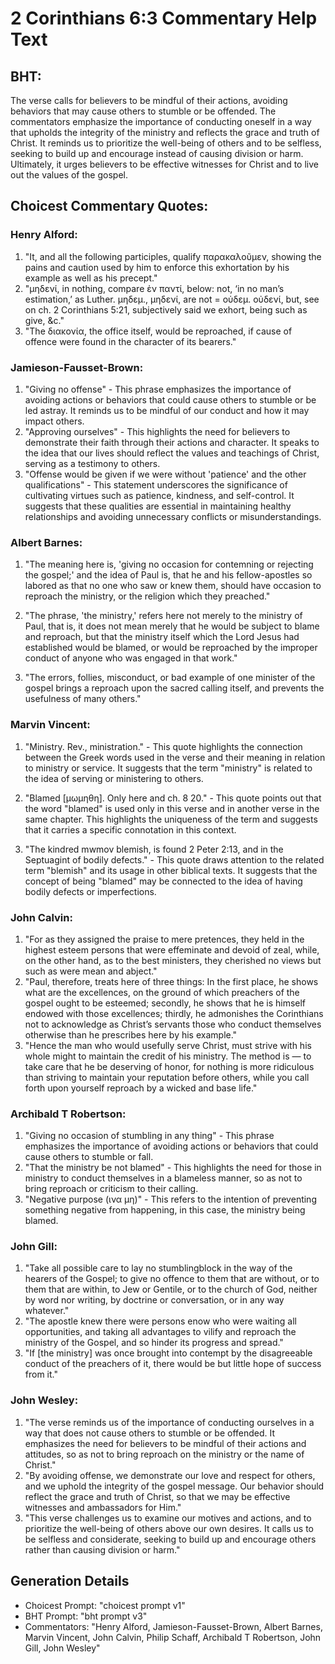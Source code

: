 # 2 Corinthians 6:3 Commentary Help Text

## BHT:
The verse calls for believers to be mindful of their actions, avoiding behaviors that may cause others to stumble or be offended. The commentators emphasize the importance of conducting oneself in a way that upholds the integrity of the ministry and reflects the grace and truth of Christ. It reminds us to prioritize the well-being of others and to be selfless, seeking to build up and encourage instead of causing division or harm. Ultimately, it urges believers to be effective witnesses for Christ and to live out the values of the gospel.

## Choicest Commentary Quotes:
### Henry Alford:
1. "It, and all the following participles, qualify παρακαλοῦμεν, showing the pains and caution used by him to enforce this exhortation by his example as well as his precept."
2. "μηδενί, in nothing, compare ἐν παντί, below: not, ‘in no man’s estimation,’ as Luther. μηδεμ., μηδενί, are not = οὐδεμ. οὐδενί, but, see on ch. 2 Corinthians 5:21, subjectively said we exhort, being such as give, &c."
3. "The διακονία, the office itself, would be reproached, if cause of offence were found in the character of its bearers."

### Jamieson-Fausset-Brown:
1. "Giving no offense" - This phrase emphasizes the importance of avoiding actions or behaviors that could cause others to stumble or be led astray. It reminds us to be mindful of our conduct and how it may impact others.
2. "Approving ourselves" - This highlights the need for believers to demonstrate their faith through their actions and character. It speaks to the idea that our lives should reflect the values and teachings of Christ, serving as a testimony to others.
3. "Offense would be given if we were without 'patience' and the other qualifications" - This statement underscores the significance of cultivating virtues such as patience, kindness, and self-control. It suggests that these qualities are essential in maintaining healthy relationships and avoiding unnecessary conflicts or misunderstandings.

### Albert Barnes:
1. "The meaning here is, 'giving no occasion for contemning or rejecting the gospel;' and the idea of Paul is, that he and his fellow-apostles so labored as that no one who saw or knew them, should have occasion to reproach the ministry, or the religion which they preached." 

2. "The phrase, 'the ministry,' refers here not merely to the ministry of Paul, that is, it does not mean merely that he would be subject to blame and reproach, but that the ministry itself which the Lord Jesus had established would be blamed, or would be reproached by the improper conduct of anyone who was engaged in that work." 

3. "The errors, follies, misconduct, or bad example of one minister of the gospel brings a reproach upon the sacred calling itself, and prevents the usefulness of many others."

### Marvin Vincent:
1. "Ministry. Rev., ministration." - This quote highlights the connection between the Greek words used in the verse and their meaning in relation to ministry or service. It suggests that the term "ministry" is related to the idea of serving or ministering to others.

2. "Blamed [μωμηθη]. Only here and ch. 8 20." - This quote points out that the word "blamed" is used only in this verse and in another verse in the same chapter. This highlights the uniqueness of the term and suggests that it carries a specific connotation in this context.

3. "The kindred mwmov blemish, is found 2 Peter 2:13, and in the Septuagint of bodily defects." - This quote draws attention to the related term "blemish" and its usage in other biblical texts. It suggests that the concept of being "blamed" may be connected to the idea of having bodily defects or imperfections.

### John Calvin:
1. "For as they assigned the praise to mere pretences, they held in the highest esteem persons that were effeminate and devoid of zeal, while, on the other hand, as to the best ministers, they cherished no views but such as were mean and abject."
2. "Paul, therefore, treats here of three things: In the first place, he shows what are the excellences, on the ground of which preachers of the gospel ought to be esteemed; secondly, he shows that he is himself endowed with those excellences; thirdly, he admonishes the Corinthians not to acknowledge as Christ’s servants those who conduct themselves otherwise than he prescribes here by his example."
3. "Hence the man who would usefully serve Christ, must strive with his whole might to maintain the credit of his ministry. The method is — to take care that he be deserving of honor, for nothing is more ridiculous than striving to maintain your reputation before others, while you call forth upon yourself reproach by a wicked and base life."

### Archibald T Robertson:
1. "Giving no occasion of stumbling in any thing" - This phrase emphasizes the importance of avoiding actions or behaviors that could cause others to stumble or fall.
2. "That the ministry be not blamed" - This highlights the need for those in ministry to conduct themselves in a blameless manner, so as not to bring reproach or criticism to their calling.
3. "Negative purpose (ινα μη)" - This refers to the intention of preventing something negative from happening, in this case, the ministry being blamed.

### John Gill:
1. "Take all possible care to lay no stumblingblock in the way of the hearers of the Gospel; to give no offence to them that are without, or to them that are within, to Jew or Gentile, or to the church of God, neither by word nor writing, by doctrine or conversation, or in any way whatever."
2. "The apostle knew there were persons enow who were waiting all opportunities, and taking all advantages to vilify and reproach the ministry of the Gospel, and so hinder its progress and spread."
3. "If [the ministry] was once brought into contempt by the disagreeable conduct of the preachers of it, there would be but little hope of success from it."

### John Wesley:
1. "The verse reminds us of the importance of conducting ourselves in a way that does not cause others to stumble or be offended. It emphasizes the need for believers to be mindful of their actions and attitudes, so as not to bring reproach on the ministry or the name of Christ."
2. "By avoiding offense, we demonstrate our love and respect for others, and we uphold the integrity of the gospel message. Our behavior should reflect the grace and truth of Christ, so that we may be effective witnesses and ambassadors for Him."
3. "This verse challenges us to examine our motives and actions, and to prioritize the well-being of others above our own desires. It calls us to be selfless and considerate, seeking to build up and encourage others rather than causing division or harm."


## Generation Details
- Choicest Prompt: "choicest prompt v1"
- BHT Prompt: "bht prompt v3"
- Commentators: "Henry Alford, Jamieson-Fausset-Brown, Albert Barnes, Marvin Vincent, John Calvin, Philip Schaff, Archibald T Robertson, John Gill, John Wesley"
